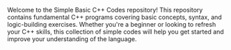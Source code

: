 Welcome to the Simple Basic C++ Codes repository! This repository contains fundamental C++ programs covering basic concepts, syntax, and logic-building exercises. Whether you're a beginner or looking to refresh your C++ skills, this collection of simple codes will help you get started and improve your understanding of the language.
